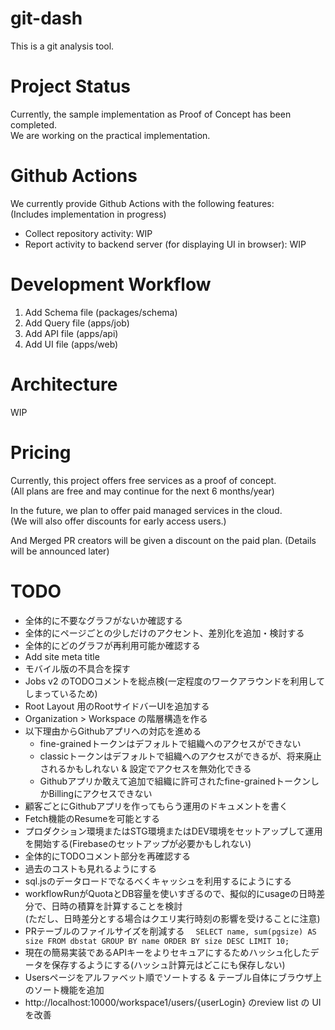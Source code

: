 # git-dash

This is a git analysis tool.

# Project Status

Currently, the sample implementation as Proof of Concept has been completed.  
We are working on the practical implementation.

# Github Actions

We currently provide Github Actions with the following features:  
(Includes implementation in progress)

- Collect repository activity: WIP
- Report activity to backend server (for displaying UI in browser): WIP

# Development Workflow

1. Add Schema file (packages/schema)
2. Add Query file (apps/job)
3. Add API file (apps/api)
4. Add UI file (apps/web)

# Architecture

WIP

# Pricing

Currently, this project offers free services as a proof of concept.  
(All plans are free and may continue for the next 6 months/year)

In the future, we plan to offer paid managed services in the cloud.  
(We will also offer discounts for early access users.)

And Merged PR creators will be given a discount on the paid plan.
(Details will be announced later)

# TODO

- 全体的に不要なグラフがないか確認する
- 全体的にページごとの少しだけのアクセント、差別化を追加・検討する
- 全体的にどのグラフが再利用可能か確認する
- Add site meta title
- モバイル版の不具合を探す
- Jobs v2 のTODOコメントを総点検(一定程度のワークアラウンドを利用してしまっているため)
- Root Layout 用のRootサイドバーUIを追加する
- Organization > Workspace の階層構造を作る
- 以下理由からGithubアプリへの対応を進める
  - fine-grainedトークンはデフォルトで組織へのアクセスができない
  - classicトークンはデフォルトで組織へのアクセスができるが、将来廃止されるかもしれない & 設定でアクセスを無効化できる
  - Githubアプリか敢えて追加で組織に許可されたfine-grainedトークンしかBillingにアクセスできない
- 顧客ごとにGithubアプリを作ってもらう運用のドキュメントを書く
- Fetch機能のResumeを可能とする
- プロダクション環境またはSTG環境またはDEV環境をセットアップして運用を開始する(Firebaseのセットアップが必要かもしれない)
- 全体的にTODOコメント部分を再確認する
- 過去のコストも見れるようにする
- sql.jsのデータロードでなるべくキャッシュを利用するにようにする
- workflowRunがQuotaとDB容量を使いすぎるので、擬似的にusageの日時差分で、日時の積算を計算することを検討  
  (ただし、日時差分とする場合はクエリ実行時刻の影響を受けることに注意)
- PRテーブルのファイルサイズを削減する
　`SELECT name, sum(pgsize) AS size FROM dbstat GROUP BY name ORDER BY size DESC LIMIT 10;`
- 現在の簡易実装であるAPIキーをよりセキュアにするためハッシュ化したデータを保存するようにする(ハッシュ計算元はどこにも保存しない)
- Usersページをアルファベット順でソートする & テーブル自体にブラウザ上のソート機能を追加
- http://localhost:10000/workspace1/users/{userLogin} のreview list の UIを改善
